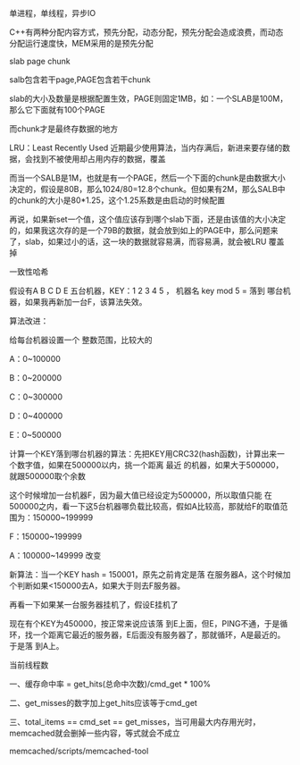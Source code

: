 单进程，单线程，异步IO

C++有两种分配内容方式，预先分配，动态分配，预先分配会造成浪费，而动态分配运行速度快，MEM采用的是预先分配

slab page chunk

salb包含若干page,PAGE包含若干chunk

slab的大小及数量是根据配置生效，PAGE则固定1MB，如：一个SLAB是100M，那么它下面就有100个PAGE

而chunk才是最终存数据的地方

LRU：Least Recently Used 近期最少使用算法，当内存满后，新进来要存储的数据，会找到不被使用却占用内存的数据，覆盖

而当一个SALB是1M，也就是有一个PAGE，然后一个下面的chunk是由数据大小决定的，假设是80B，那么1024/80=12.8个chunk。但如果有2M，那么SALB中的chunk的大小是80*1.25，这个1.25系数是由启动的时候配置

再说，如果新set一个值，这个值应该存到哪个slab下面，还是由该值的大小决定的，如果我这次存的是一个79B的数据，就会放到如上的PAGE中，那么问题来了，slab，如果过小的话，这一块的数据就容易满，而容易满，就会被LRU 覆盖掉

一致性哈希

假设有A B C D E 五台机器，KEY：1 2 3 4 5 ， 机器名 key mod 5 = 落到 哪台机器，如果我再新加一台F，该算法失效。

算法改进：

给每台机器设置一个 整数范围，比较大的

A：0~100000

B：0~200000

C：0~300000

D：0~400000

E：0~500000

计算一个KEY落到哪台机器的算法：先把KEY用CRC32(hash函数)，计算出来一个数字值，如果在500000以内，挑一个距离 最近 的机器，如果大于500000，就跟500000取个余数

这个时候增加一台机器F，因为最大值已经设定为500000，所以取值只能 在500000之内，看一下这5台机器哪负载比较高，假如A比较高，那就给F的取值范围为：150000~199999

F：150000~199999

A：100000~149999 改变

新算法：当一个KEY hash = 150001，原先之前肯定是落 在服务器A，这个时候加个判断如果<150000去A，如果大于则去F服务器。

再看一下如果某一台服务器挂机了，假设E挂机了

现在有个KEY为450000，按正常来说应该落 到E上面，但E，PING不通，于是循环，找一个距离它最近的服务器，E后面没有服务器了，那就循环，A是最近的。于是落 到A上。

当前线程数

一、缓存命中率 = get_hits(总命中次数)/cmd_get * 100%

二、get_misses的数字加上get_hits应该等于cmd_get

三、total_items == cmd_set == get_misses，当可用最大内存用光时，memcached就会删掉一些内容，等式就会不成立

memcached/scripts/memcached-tool
